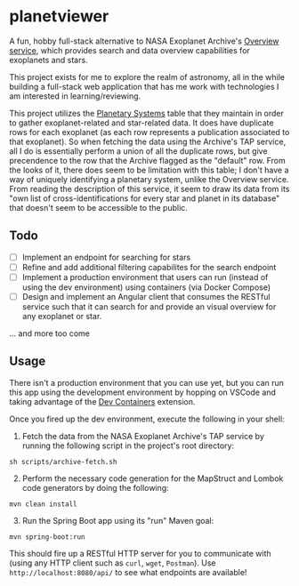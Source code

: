 # planetviewer

A fun, hobby full-stack alternative to NASA Exoplanet Archive's [Overview service](https://exoplanetarchive.ipac.caltech.edu/overview), which provides search and data overview capabilities for exoplanets and stars.

This project exists for me to explore the realm of astronomy, all in the while building a full-stack web application that has me work with technologies I am interested in learning/reviewing.

This project utilizes the [Planetary Systems](https://exoplanetarchive.ipac.caltech.edu/cgi-bin/TblView/nph-tblView?app=ExoTbls&config=PS) table that they maintain in order to gather exoplanet-related and star-related data.
It does have duplicate rows for each exoplanet (as each row represents a publication associated to that exoplanet). So when fetching the data using the Archive's TAP service, all I do is essentially perform a union of all
the duplicate rows, but give precendence to the row that the Archive flagged as the "default" row. From the looks of it, there does seem to be limitation with this table; I don't have a way of uniquely identifying a planetary system, unlike the Overview service. From reading the description of this service, it seem to draw its data from its "own list of cross-identifications for every star and planet in its database" that doesn't seem to be accessible to the public.

## Todo
- [ ] Implement an endpoint for searching for stars
- [ ] Refine and add additional filtering capabilites for the search endpoint
- [ ] Implement a production environment that users can run (instead of using the dev environment) using containers (via Docker Compose)
- [ ] Design and implement an Angular client that consumes the RESTful service such that it can search for and provide an visual overview for any exoplanet or star.

... and more too come

## Usage
There isn't a production environment that you can use yet, but you can run this app using the development environment by hopping on VSCode and taking advantage of the [Dev Containers](https://marketplace.visualstudio.com/items?itemName=ms-vscode-remote.remote-containers) extension.

Once you fired up the dev environment, execute the following in your shell:
1. Fetch the data from the NASA Exoplanet Archive's TAP service by running the following script in the project's root directory:

`sh scripts/archive-fetch.sh`

2. Perform the necessary code generation for the MapStruct and Lombok code generators by doing the following:

`mvn clean install`

3. Run the Spring Boot app using its "run" Maven goal:

`mvn spring-boot:run`

This should fire up a RESTful HTTP server for you to communicate with (using any HTTP client such as `curl`, `wget`, `Postman`). Use `http://localhost:8080/api/` to see what endpoints are available!

